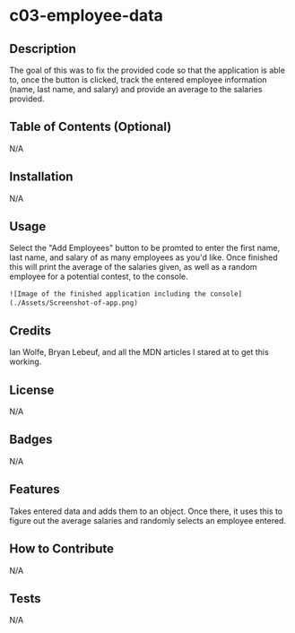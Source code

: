 # c03-employee-data
## Description

The goal of this was to fix the provided code so that the application is able to, once the button is clicked,
track the entered employee information (name, last name, and salary) and provide an average to the salaries provided.

## Table of Contents (Optional)

N/A

## Installation

N/A

## Usage

Select the "Add Employees" button to be promted to enter the first name, last name, and salary of as many employees as you'd like. Once finished this will print the average of the salaries given, as well as a random employee for a potential contest, to the console.

    ![Image of the finished application including the console](./Assets/Screenshot-of-app.png)

## Credits

Ian Wolfe, Bryan Lebeuf, and all the MDN articles I stared at to get this working.

## License

N/A

## Badges

N/A

## Features

Takes entered data and adds them to an object. Once there, it uses this to figure out the average salaries and randomly selects an employee entered.

## How to Contribute

N/A

## Tests

N/A